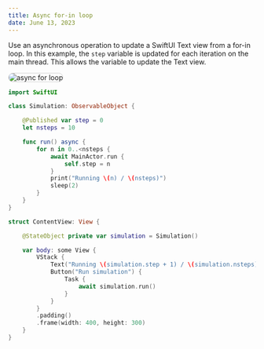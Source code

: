 ```yaml
---
title: Async for-in loop
date: June 13, 2023
---
```


Use an asynchronous operation to update a SwiftUI Text view from a for-in loop. In this example, the `step` variable is updated for each iteration on the main thread. This allows the variable to update the Text view.

<img src="../images/asyncforloop.png" style="max-width:400px;border:1px solid lightgrey;border-radius:12px;" alt="async for loop">

```swift
import SwiftUI

class Simulation: ObservableObject {

    @Published var step = 0
    let nsteps = 10

    func run() async {
        for n in 0..<nsteps {
            await MainActor.run {
                self.step = n
            }
            print("Running \(n) / \(nsteps)")
            sleep(2)
        }
    }
}

struct ContentView: View {

    @StateObject private var simulation = Simulation()

    var body: some View {
        VStack {
            Text("Running \(simulation.step + 1) / \(simulation.nsteps)")
            Button("Run simulation") {
                Task {
                    await simulation.run()
                }
            }
        }
        .padding()
        .frame(width: 400, height: 300)
    }
}
```
